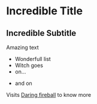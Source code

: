 # Incredible Title #
## Incredible Subtitle ##

Amazing text

- Wonderfull list
- Witch goes
- on...
+ and on

Visits [Daring fireball](http://daringfireball.net/projects/markdown/syntax) to know more
